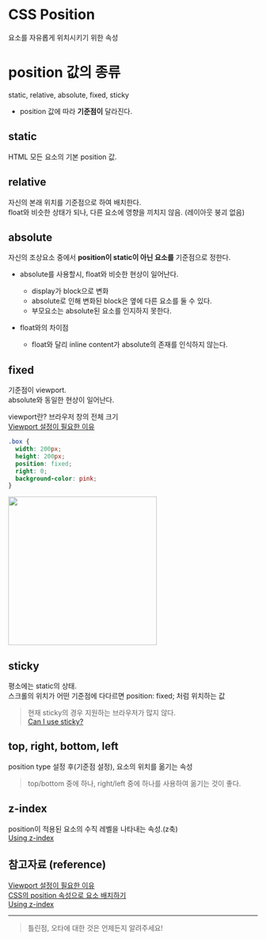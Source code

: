 # CSS Position

요소를 자유롭게 위치시키기 위한 속성

# position 값의 종류

static, relative, absolute, fixed, sticky

- position 값에 따라 **기준점이** 달라진다.

## static

HTML 모든 요소의 기본 position 값.

## relative

자신의 본래 위치를 기준점으로 하여 배치한다.  
float와 비슷한 상태가 되나, 다른 요소에 영향을 끼치지 않음. (레이아웃 붕괴 없음)

## absolute

자신의 조상요소 중에서 **position이 static이 아닌 요소를** 기준점으로 정한다.

- absolute를 사용할시, float와 비슷한 현상이 일어난다.

  - display가 block으로 변화
  - absolute로 인해 변화된 block은 옆에 다른 요소를 둘 수 있다.
  - 부모요소는 absolute된 요소를 인지하지 못한다.

- float와의 차이점
  - float와 달리 inline content가 absolute의 존재를 인식하지 않는다.

## fixed

기준점이 viewport.  
absolute와 동일한 현상이 일어난다.

viewport란?
브라우저 창의 전체 크기  
[Viewport 설정이 필요한 이유](https://velog.io/@huurray/Viewport-%EC%84%A4%EC%A0%95%EC%9D%B4-%ED%95%84%EC%9A%94%ED%95%9C-%EC%9D%B4%EC%9C%A0)

```css
.box {
  width: 200px;
  height: 200px;
  position: fixed;
  right: 0;
  background-color: pink;
}
```

<img src="https://user-images.githubusercontent.com/96860670/157706174-512a9449-75e4-47a6-b2a0-91a63dbc7473.png" alt="" width="300px" />

## sticky

평소에는 static의 상태.  
스크롤의 위치가 어떤 기준점에 다다르면 position: fixed; 처럼 위치하는 값

> 현재 sticky의 경우 지원하는 브라우저가 많지 않다.  
> [Can I use sticky?](https://caniuse.com/?search=sticky)

## top, right, bottom, left

position type 설정 후(기준점 설정), 요소의 위치를 옮기는 속성

> top/bottom 중에 하나, right/left 중에 하나를 사용하여 옮기는 것이 좋다.

## z-index

position이 적용된 요소의 수직 레벨을 나타내는 속성.(z축)  
[Using z-index](https://developer.mozilla.org/en-US/docs/Web/CSS/CSS_Positioning/Understanding_z_index/Adding_z-index)

## 참고자료 (reference)

[Viewport 설정이 필요한 이유](https://velog.io/@huurray/Viewport-%EC%84%A4%EC%A0%95%EC%9D%B4-%ED%95%84%EC%9A%94%ED%95%9C-%EC%9D%B4%EC%9C%A0)  
[CSS의 position 속성으로 요소 배치하기](https://www.daleseo.com/css-position/)  
[Using z-index](https://developer.mozilla.org/en-US/docs/Web/CSS/CSS_Positioning/Understanding_z_index/Adding_z-index)

---

> 틀린점, 오타에 대한 것은 언제든지 알려주세요!
